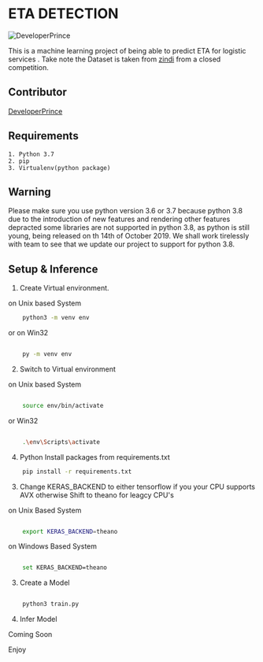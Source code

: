 # ETA DETECTION 

![DeveloperPrince](https://developerprince.herokuapp.com/static/assets/images/logo.png)

This is a machine learning project of being able to predict ETA for logistic services .
Take note the Dataset is taken from [zindi](zindi.africa) from a closed competition.

## Contributor

[DeveloperPrince](developerprince.co.zw)

## Requirements

    1. Python 3.7
    2. pip
    3. Virtualenv(python package)

## Warning 

Please make sure you use python version 3.6 or 3.7 because python 3.8 due to the introduction of new features and rendering other features depracted some libraries are not supported in python 3.8, as python is still young,  being released on th 14th of October 2019. We shall work tirelessly with team to see that we update our project to support for python 3.8.

## Setup & Inference

1. Create Virtual environment.

on Unix based System
```bash
    python3 -m venv env
```

or on Win32

```bash

    py -m venv env

```

2. Switch to Virtual environment

on Unix based System
```bash

    source env/bin/activate

```

or Win32 

```bash

    .\env\Scripts\activate

```
4. Python Install packages from requirements.txt

```bash 
    pip install -r requirements.txt
```

3. Change KERAS_BACKEND to either tensorflow if you your CPU supports AVX otherwise Shift to theano for leagcy CPU's 

on Unix Based System
```bash

    export KERAS_BACKEND=theano        

```

on Windows Based System
```bash

    set KERAS_BACKEND=theano

```
3. Create a Model

```bash

    python3 train.py

```

4. Infer Model

Coming Soon 

Enjoy
